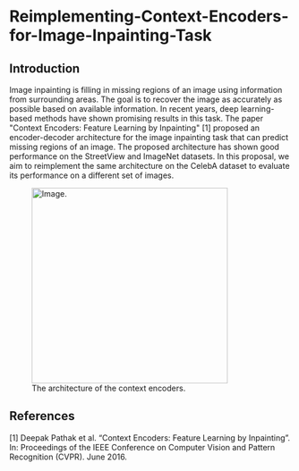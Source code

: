 # Reimplementing-Context-Encoders-for-Image-Inpainting-Task
## Introduction
Image inpainting is filling in missing regions of an image using information from surrounding areas. The goal is to recover the image as accurately
as possible based on available information. In recent years, deep learning-based
methods have shown promising results in this task. The paper "Context Encoders:
Feature Learning by Inpainting" [1] proposed an encoder-decoder architecture for
the image inpainting task that can predict missing regions of an image. The proposed architecture has shown good performance on the StreetView and ImageNet
datasets. In this proposal, we aim to reimplement the same architecture on the
CelebA dataset to evaluate its performance on a different set of images. 

<figure>
  <img
  src="https://github.com/LiangSylar/Reimplementing-Context-Encoders-for-Image-Inpainting-Task/assets/64362092/feaa1531-a938-4b5f-b432-2d9bf4bf88a3"
  alt="Image."
  height="350">
  <figcaption>The architecture of the context encoders.</figcaption>
</figure> 
<be>


## References 
[1] Deepak Pathak et al. “Context Encoders: Feature Learning by Inpainting”. In: Proceedings of
the IEEE Conference on Computer Vision and Pattern Recognition (CVPR). June 2016.
